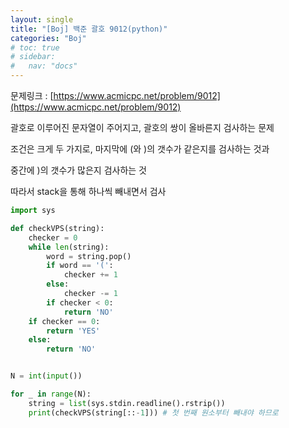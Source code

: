 ```yaml
---
layout: single
title: "[Boj] 백준 괄호 9012(python)"
categories: "Boj"
# toc: true
# sidebar:
#   nav: "docs"
---
```


문제링크 : [https://www.acmicpc.net/problem/9012](https://www.acmicpc.net/problem/9012)

괄호로 이루어진 문자열이 주어지고, 괄호의 쌍이 올바른지 검사하는 문제

조건은 크게 두 가지로, 마지막에 (와 )의 갯수가 같은지를 검사하는 것과

중간에 )의 갯수가 많은지 검사하는 것

따라서 stack을 통해 하나씩 빼내면서 검사

```python
import sys

def checkVPS(string):
    checker = 0
    while len(string):
        word = string.pop()
        if word == '(':
            checker += 1
        else:
            checker -= 1
        if checker < 0:
            return 'NO'
    if checker == 0:
        return 'YES'
    else:
        return 'NO'


N = int(input())

for _ in range(N):
    string = list(sys.stdin.readline().rstrip())
    print(checkVPS(string[::-1])) # 첫 번째 원소부터 빼내야 하므로

```

